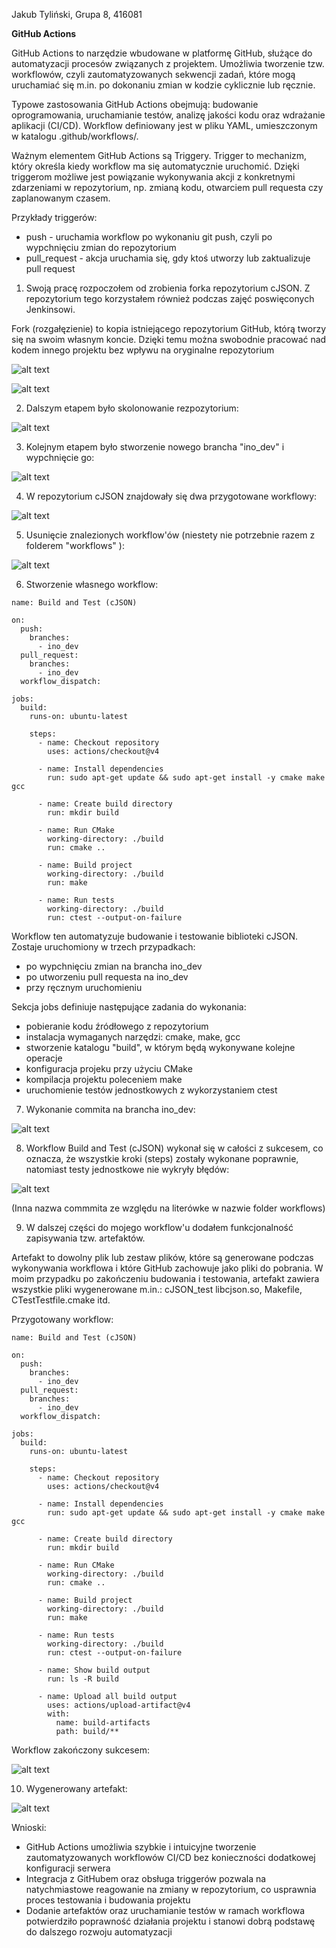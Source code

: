 Jakub Tyliński, Grupa 8, 416081

**GitHub Actions**

GitHub Actions to narzędzie wbudowane w platformę GitHub, służące do automatyzacji procesów związanych z projektem. Umożliwia tworzenie tzw. workflowów, czyli zautomatyzowanych sekwencji zadań, które mogą uruchamiać się m.in. po dokonaniu zmian w kodzie cyklicznie lub ręcznie.

Typowe zastosowania GitHub Actions obejmują: budowanie oprogramowania, uruchamianie testów, analizę jakości kodu oraz wdrażanie aplikacji (CI/CD). Workflow definiowany jest w pliku YAML, umieszczonym w katalogu .github/workflows/.

Ważnym elementem GitHub Actions są Triggery. Trigger to mechanizm, który określa kiedy workflow ma się automatycznie uruchomić. Dzięki triggerom możliwe jest powiązanie wykonywania akcji z konkretnymi zdarzeniami w repozytorium, np. zmianą kodu, otwarciem pull requesta czy zaplanowanym czasem.

Przykłady triggerów:

- push - uruchamia workflow po wykonaniu git push, czyli po wypchnięciu zmian do repozytorium
- pull_request - akcja uruchamia się, gdy ktoś utworzy lub zaktualizuje pull request

1. Swoją pracę rozpoczołem od zrobienia forka repozytorium cJSON. Z repozytorium tego korzystałem również podczas zajęć poswięconych Jenkinsowi.

Fork (rozgałęzienie) to kopia istniejącego repozytorium GitHub, którą tworzy się na swoim własnym koncie. Dzięki temu można swobodnie pracować nad kodem innego projektu bez wpływu na oryginalne repozytorium

![alt text](image1.png)

![alt text](image2.png)

2. Dalszym etapem było skolonowanie rezpozytorium:

![alt text](image3.png)

3. Kolejnym etapem było stworzenie nowego brancha "ino_dev" i wypchnięcie go:

![alt text](image4.png)

4. W repozytorium cJSON znajdowały się dwa przygotowane workflowy:

![alt text](image5.png)

5. Usunięcie znalezionych workflow'ów (niestety nie potrzebnie razem z folderem "workflows" ):

![alt text](image6.png)

6. Stworzenie własnego workflow:

```
name: Build and Test (cJSON)

on:
  push:
    branches:
      - ino_dev
  pull_request:
    branches:
      - ino_dev
  workflow_dispatch:

jobs:
  build:
    runs-on: ubuntu-latest

    steps:
      - name: Checkout repository
        uses: actions/checkout@v4

      - name: Install dependencies
        run: sudo apt-get update && sudo apt-get install -y cmake make gcc

      - name: Create build directory
        run: mkdir build

      - name: Run CMake
        working-directory: ./build
        run: cmake ..

      - name: Build project
        working-directory: ./build
        run: make

      - name: Run tests
        working-directory: ./build
        run: ctest --output-on-failure
```

Workflow ten automatyzuje budowanie i testowanie biblioteki cJSON. Zostaje uruchomiony w trzech przypadkach:

- po wypchnięciu zmian na brancha ino_dev
- po utworzeniu pull requesta na ino_dev
- przy ręcznym uruchomieniu 

Sekcja jobs definiuje następujące zadania do wykonania:

- pobieranie kodu źródłowego z repozytorium
- instalacja wymaganych narzędzi: cmake, make, gcc
- stworzenie katalogu "build", w którym będą wykonywane kolejne operacje
- konfiguracja projeku przy użyciu CMake
- kompilacja projektu poleceniem make 
- uruchomienie testów jednostkowych z wykorzystaniem ctest

7. Wykonanie commita na brancha ino_dev:

![alt text](image7.png)

8. Workflow Build and Test (cJSON) wykonał się w całości z sukcesem, co oznacza, że wszystkie kroki (steps) zostały wykonane poprawnie, natomiast testy jednostkowe nie wykryły błędów:

![alt text](image8.png)

(Inna nazwa commmita ze względu na literówke w nazwie folder workflows)

9. W dalszej części do mojego workflow'u dodałem funkcjonalność zapisywania tzw. artefaktów. 

Artefakt to dowolny plik lub zestaw plików, które są generowane podczas wykonywania workflowa i które GitHub zachowuje jako pliki do pobrania. W moim przypadku po zakończeniu budowania i testowania, artefakt zawiera wszystkie pliki wygenerowane m.in.: cJSON_test libcjson.so, Makefile, CTestTestfile.cmake itd.

Przygotowany workflow:

```
name: Build and Test (cJSON)

on:
  push:
    branches:
      - ino_dev
  pull_request:
    branches:
      - ino_dev
  workflow_dispatch:

jobs:
  build:
    runs-on: ubuntu-latest

    steps:
      - name: Checkout repository
        uses: actions/checkout@v4

      - name: Install dependencies
        run: sudo apt-get update && sudo apt-get install -y cmake make gcc

      - name: Create build directory
        run: mkdir build

      - name: Run CMake
        working-directory: ./build
        run: cmake ..

      - name: Build project
        working-directory: ./build
        run: make

      - name: Run tests
        working-directory: ./build
        run: ctest --output-on-failure

      - name: Show build output
        run: ls -R build

      - name: Upload all build output
        uses: actions/upload-artifact@v4
        with:
          name: build-artifacts
          path: build/**
```

Workflow zakończony sukcesem:

![alt text](image9.png)

10. Wygenerowany artefakt:

![alt text](image10.png)

Wnioski:

- GitHub Actions umożliwia szybkie i intuicyjne tworzenie zautomatyzowanych workflowów CI/CD bez konieczności dodatkowej konfiguracji serwera
- Integracja z GitHubem oraz obsługa triggerów pozwala na natychmiastowe reagowanie na zmiany w repozytorium, co usprawnia proces testowania i budowania projektu
- Dodanie artefaktów oraz uruchamianie testów w ramach workflowa potwierdziło poprawność działania projektu i stanowi dobrą podstawę do dalszego rozwoju automatyzacji